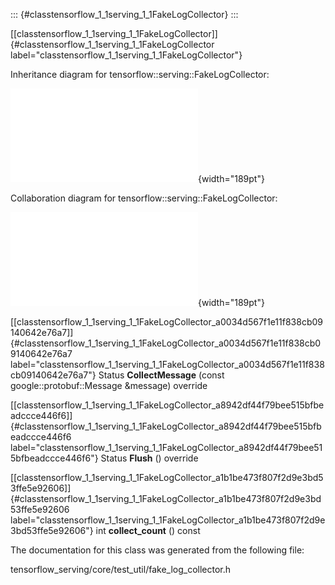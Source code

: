 ::: {#classtensorflow_1_1serving_1_1FakeLogCollector}
:::

[\[classtensorflow\_1\_1serving\_1\_1FakeLogCollector\]]{#classtensorflow_1_1serving_1_1FakeLogCollector
label="classtensorflow_1_1serving_1_1FakeLogCollector"}

Inheritance diagram for tensorflow::serving::FakeLogCollector:

![image](classtensorflow_1_1serving_1_1FakeLogCollector__inherit__graph.pdf){width="189pt"}

Collaboration diagram for tensorflow::serving::FakeLogCollector:

![image](classtensorflow_1_1serving_1_1FakeLogCollector__coll__graph.pdf){width="189pt"}

[\[classtensorflow\_1\_1serving\_1\_1FakeLogCollector\_a0034d567f1e11f838cb09140642e76a7\]]{#classtensorflow_1_1serving_1_1FakeLogCollector_a0034d567f1e11f838cb09140642e76a7
label="classtensorflow_1_1serving_1_1FakeLogCollector_a0034d567f1e11f838cb09140642e76a7"}
Status **CollectMessage** (const google::protobuf::Message &message)
override

[\[classtensorflow\_1\_1serving\_1\_1FakeLogCollector\_a8942df44f79bee515bfbeadccce446f6\]]{#classtensorflow_1_1serving_1_1FakeLogCollector_a8942df44f79bee515bfbeadccce446f6
label="classtensorflow_1_1serving_1_1FakeLogCollector_a8942df44f79bee515bfbeadccce446f6"}
Status **Flush** () override

[\[classtensorflow\_1\_1serving\_1\_1FakeLogCollector\_a1b1be473f807f2d9e3bd53ffe5e92606\]]{#classtensorflow_1_1serving_1_1FakeLogCollector_a1b1be473f807f2d9e3bd53ffe5e92606
label="classtensorflow_1_1serving_1_1FakeLogCollector_a1b1be473f807f2d9e3bd53ffe5e92606"}
int **collect\_count** () const

The documentation for this class was generated from the following file:

tensorflow\_serving/core/test\_util/fake\_log\_collector.h

